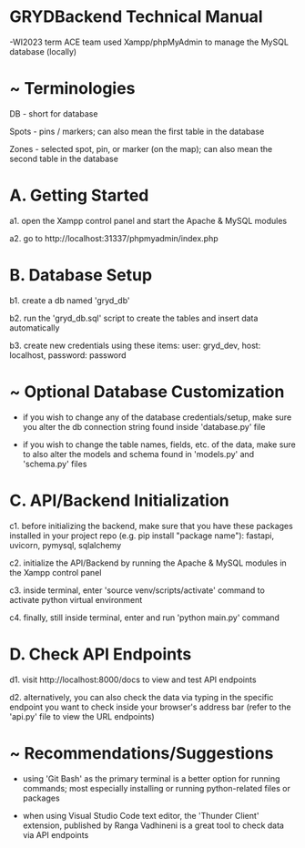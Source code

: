 # GRYDBackend Technical Manual

-WI2023 term ACE team used Xampp/phpMyAdmin to manage the MySQL database (locally)

# ~ Terminologies

DB - short for database

Spots - pins / markers; can also mean the first table in the database

Zones - selected spot, pin, or marker (on the map); can also mean the second table in the database

# A. Getting Started

a1. open the Xampp control panel and start the Apache & MySQL modules

a2. go to http://localhost:31337/phpmyadmin/index.php

# B. Database Setup

b1. create a db named 'gryd_db'

b2. run the 'gryd_db.sql' script to create the tables and insert data automatically

b3. create new credentials using these items:
    user: gryd_dev,
    host: localhost,
    password: password

# ~ Optional Database Customization

- if you wish to change any of the database credentials/setup, make sure you alter the db connection string found inside 'database.py' file

- if you wish to change the table names, fields, etc. of the data, make sure to also alter the models and schema found in 'models.py' and 'schema.py' files

# C. API/Backend Initialization

c1. before initializing the backend, make sure that you have these packages installed in your project repo (e.g. pip install "package name"):
    fastapi,
    uvicorn,
    pymysql,
    sqlalchemy

c2. initialize the API/Backend by running the Apache & MySQL modules in the Xampp control panel

c3. inside terminal, enter 'source venv/scripts/activate' command to activate python virtual environment

c4. finally, still inside terminal, enter and run 'python main.py' command

# D. Check API Endpoints

d1. visit http://localhost:8000/docs to view and test API endpoints

d2. alternatively, you can also check the data via typing in the specific endpoint you want to check inside your browser's address bar (refer to the 'api.py' file to view the URL endpoints)

# ~ Recommendations/Suggestions

- using 'Git Bash' as the primary terminal is a better option for running commands; most especially installing or running python-related files or packages

- when using Visual Studio Code text editor, the 'Thunder Client' extension, published by Ranga Vadhineni is a great tool to check data via API endpoints

